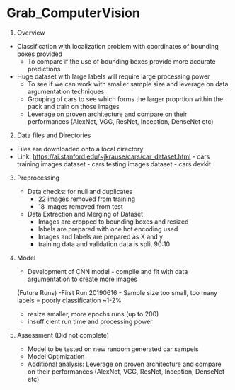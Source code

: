 # Grab_ComputerVision


1. Overview 
- Classification with localization problem with coordinates of bounding boxes provided
	- To compare if the use of bounding boxes provide more accurate predictions 
- Huge dataset with large labels will require large processing power 
	- To see if we can work with smaller sample size and leverage on data argumentation techniques 
	- Grouping of cars to see which forms the larger proprtion within the pack and train on those images 
	- Leverage on proven architecture and compare on their performances (AlexNet, VGG, ResNet, Inception, DenseNet etc)

2. Data files and Directories
- Files are downloaded onto a local directory
- Link: https://ai.stanford.edu/~jkrause/cars/car_dataset.html
		- cars training images dataset 
		- cars testing images dataset 
		- cars devkit  


3. Preprocessing 
	- Data checks: for null and duplicates 
		- 22 images removed from training
		- 18 images removed from test 
	- Data Extraction and Merging of Dataset
		- Images are cropped to bounding boxes and resized
		- labels are prepared with one hot encoding used
		- Images and labels are prepared as X and y	
		- training data and validation data is split 90:10	

4. Model 
	- Development of CNN model - compile and fit with data argumentation to create more images 

	(Future Runs)
	-First Run 20190616 - Sample size too small, too many labels = poorly classification ~1-2%
	- resize smaller, more epochs runs (up to 200)
	- insufficient run time and processing power 


5. Assessment (Did not complete) 
	- Model to be tested on new random generated car sampels 
	- Model Optimization 
	- Additional analysis: Leverage on proven architecture and compare on their performances (AlexNet, VGG, ResNet, Inception, DenseNet etc)

